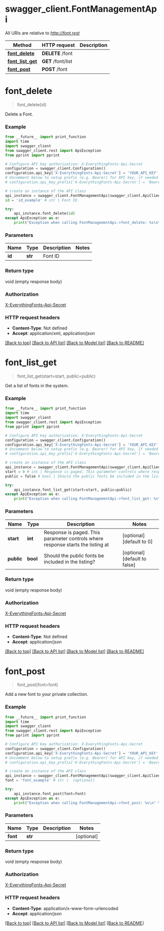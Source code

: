 # swagger_client.FontManagementApi

All URIs are relative to *http://font.rest*

Method | HTTP request | Description
------------- | ------------- | -------------
[**font_delete**](FontManagementApi.md#font_delete) | **DELETE** /font | 
[**font_list_get**](FontManagementApi.md#font_list_get) | **GET** /font/list | 
[**font_post**](FontManagementApi.md#font_post) | **POST** /font | 

# **font_delete**
> font_delete(id)



Delete a Font. 

### Example
```python
from __future__ import print_function
import time
import swagger_client
from swagger_client.rest import ApiException
from pprint import pprint

# Configure API key authorization: X-EverythingFonts-Api-Secret
configuration = swagger_client.Configuration()
configuration.api_key['X-EverythingFonts-Api-Secret'] = 'YOUR_API_KEY'
# Uncomment below to setup prefix (e.g. Bearer) for API key, if needed
# configuration.api_key_prefix['X-EverythingFonts-Api-Secret'] = 'Bearer'

# create an instance of the API class
api_instance = swagger_client.FontManagementApi(swagger_client.ApiClient(configuration))
id = 'id_example' # str | Font ID

try:
    api_instance.font_delete(id)
except ApiException as e:
    print("Exception when calling FontManagementApi->font_delete: %s\n" % e)
```

### Parameters

Name | Type | Description  | Notes
------------- | ------------- | ------------- | -------------
 **id** | **str**| Font ID | 

### Return type

void (empty response body)

### Authorization

[X-EverythingFonts-Api-Secret](../README.md#X-EverythingFonts-Api-Secret)

### HTTP request headers

 - **Content-Type**: Not defined
 - **Accept**: application/xml, application/json

[[Back to top]](#) [[Back to API list]](../README.md#documentation-for-api-endpoints) [[Back to Model list]](../README.md#documentation-for-models) [[Back to README]](../README.md)

# **font_list_get**
> font_list_get(start=start, public=public)



Get a list of fonts in the system.

### Example
```python
from __future__ import print_function
import time
import swagger_client
from swagger_client.rest import ApiException
from pprint import pprint

# Configure API key authorization: X-EverythingFonts-Api-Secret
configuration = swagger_client.Configuration()
configuration.api_key['X-EverythingFonts-Api-Secret'] = 'YOUR_API_KEY'
# Uncomment below to setup prefix (e.g. Bearer) for API key, if needed
# configuration.api_key_prefix['X-EverythingFonts-Api-Secret'] = 'Bearer'

# create an instance of the API class
api_instance = swagger_client.FontManagementApi(swagger_client.ApiClient(configuration))
start = 0 # int | Response is paged. This parameter controls where response starts the listing at (optional) (default to 0)
public = false # bool | Should the public fonts be included in the listing? (optional) (default to false)

try:
    api_instance.font_list_get(start=start, public=public)
except ApiException as e:
    print("Exception when calling FontManagementApi->font_list_get: %s\n" % e)
```

### Parameters

Name | Type | Description  | Notes
------------- | ------------- | ------------- | -------------
 **start** | **int**| Response is paged. This parameter controls where response starts the listing at | [optional] [default to 0]
 **public** | **bool**| Should the public fonts be included in the listing? | [optional] [default to false]

### Return type

void (empty response body)

### Authorization

[X-EverythingFonts-Api-Secret](../README.md#X-EverythingFonts-Api-Secret)

### HTTP request headers

 - **Content-Type**: Not defined
 - **Accept**: application/json

[[Back to top]](#) [[Back to API list]](../README.md#documentation-for-api-endpoints) [[Back to Model list]](../README.md#documentation-for-models) [[Back to README]](../README.md)

# **font_post**
> font_post(font=font)



Add a new font to your private collection.

### Example
```python
from __future__ import print_function
import time
import swagger_client
from swagger_client.rest import ApiException
from pprint import pprint

# Configure API key authorization: X-EverythingFonts-Api-Secret
configuration = swagger_client.Configuration()
configuration.api_key['X-EverythingFonts-Api-Secret'] = 'YOUR_API_KEY'
# Uncomment below to setup prefix (e.g. Bearer) for API key, if needed
# configuration.api_key_prefix['X-EverythingFonts-Api-Secret'] = 'Bearer'

# create an instance of the API class
api_instance = swagger_client.FontManagementApi(swagger_client.ApiClient(configuration))
font = 'font_example' # str |  (optional)

try:
    api_instance.font_post(font=font)
except ApiException as e:
    print("Exception when calling FontManagementApi->font_post: %s\n" % e)
```

### Parameters

Name | Type | Description  | Notes
------------- | ------------- | ------------- | -------------
 **font** | **str**|  | [optional] 

### Return type

void (empty response body)

### Authorization

[X-EverythingFonts-Api-Secret](../README.md#X-EverythingFonts-Api-Secret)

### HTTP request headers

 - **Content-Type**: application/x-www-form-urlencoded
 - **Accept**: application/json

[[Back to top]](#) [[Back to API list]](../README.md#documentation-for-api-endpoints) [[Back to Model list]](../README.md#documentation-for-models) [[Back to README]](../README.md)

